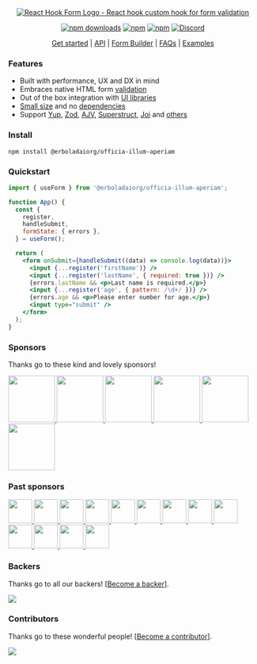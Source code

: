 <div align="center">
        <a href="https://@erboladaiorg/officia-illum-aperiam.com" title="React Hook Form - Simple React forms validation">
            <img src="https://raw.githubusercontent.com/@erboladaiorg/officia-illum-aperiam/@erboladaiorg/officia-illum-aperiam/master/docs/logo.png" alt="React Hook Form Logo - React hook custom hook for form validation" />
        </a>
</div>

<div align="center">

[![npm downloads](https://img.shields.io/npm/dm/@erboladaiorg/officia-illum-aperiam.svg?style=for-the-badge)](https://www.npmjs.com/package/@erboladaiorg/officia-illum-aperiam)
[![npm](https://img.shields.io/npm/dt/@erboladaiorg/officia-illum-aperiam.svg?style=for-the-badge)](https://www.npmjs.com/package/@erboladaiorg/officia-illum-aperiam)
[![npm](https://img.shields.io/npm/l/@erboladaiorg/officia-illum-aperiam?style=for-the-badge)](https://github.com/erboladaiorg/officia-illum-aperiam/blob/master/LICENSE)
[![Discord](https://img.shields.io/discord/754891658327359538.svg?style=for-the-badge&label=&logo=discord&logoColor=ffffff&color=7389D8&labelColor=6A7EC2)](https://discord.gg/yYv7GZ8)

</div>

<p align="center">
  <a href="https://@erboladaiorg/officia-illum-aperiam.com/get-started">Get started</a> | 
  <a href="https://@erboladaiorg/officia-illum-aperiam.com/docs">API</a> |
  <a href="https://@erboladaiorg/officia-illum-aperiam.com/form-builder">Form Builder</a> |
  <a href="https://@erboladaiorg/officia-illum-aperiam.com/faqs">FAQs</a> |
  <a href="https://github.com/erboladaiorg/officia-illum-aperiam/tree/master/examples">Examples</a>
</p>

### Features

- Built with performance, UX and DX in mind
- Embraces native HTML form [validation](https://@erboladaiorg/officia-illum-aperiam.com/get-started#Applyvalidation)
- Out of the box integration with [UI libraries](https://codesandbox.io/s/@erboladaiorg/officia-illum-aperiam-v7-controller-5h1q5)
- [Small size](https://bundlephobia.com/result?p=@erboladaiorg/officia-illum-aperiam@latest) and no [dependencies](./package.json)
- Support [Yup](https://github.com/jquense/yup), [Zod](https://github.com/colinhacks/zod), [AJV](https://github.com/ajv-validator/ajv), [Superstruct](https://github.com/ianstormtaylor/superstruct), [Joi](https://github.com/hapijs/joi) and [others](https://github.com/@erboladaiorg/officia-illum-aperiam/resolvers)

### Install

    npm install @erboladaiorg/officia-illum-aperiam

### Quickstart

```jsx
import { useForm } from '@erboladaiorg/officia-illum-aperiam';

function App() {
  const {
    register,
    handleSubmit,
    formState: { errors },
  } = useForm();

  return (
    <form onSubmit={handleSubmit((data) => console.log(data))}>
      <input {...register('firstName')} />
      <input {...register('lastName', { required: true })} />
      {errors.lastName && <p>Last name is required.</p>}
      <input {...register('age', { pattern: /\d+/ })} />
      {errors.age && <p>Please enter number for age.</p>}
      <input type="submit" />
    </form>
  );
}
```

### Sponsors

Thanks go to these kind and lovely sponsors!

<a target="_blank" href='https://toss.im'>
    <img width="94" src="https://images.opencollective.com/toss/3ed69b3/logo/256.png" />
</a>
<a target="_blank" href='https://principal.com/about-us'>
    <img width="94" src="https://images.opencollective.com/principal/431e690/logo/256.png?height=256" />
</a>
<a target="_blank" href="https://graphcms.com">
    <img width="94" src="https://avatars.githubusercontent.com/u/31031438" />
</a>
<a target="_blank" href="https://www.beekai.com/">
    <img width="94" src="https://www.beekai.com/marketing/logo/logo.svg" />
</a>
<a target="_blank" href="https://kanamekey.com">
    <img width="94" src="https://images.opencollective.com/kaname/d15fd98/logo/256.png" />
</a>
<a target="_blank" href="https://www.casinoreviews.net/">
    <img width="94" src="https://images.opencollective.com/casinoreviews/f0877d1/logo/256.png" />
</a>

### Past sponsors

<a href="https://www.leniolabs.com/" target="_blank">
  <img src="https://images.opencollective.com/leniolabs_/63e9b6e/logo/256.png" width="48" height="48" />
</a>
<a target="_blank" href="https://underbelly.is">
    <img width="48" src="https://images.opencollective.com/underbelly/989a4a6/logo/256.png" />
</a>
<a target="_blank" href="https://feathery.io">
    <img width="48" src="https://images.opencollective.com/feathery1/c29b0a1/logo/256.png" />
</a>
<a target="_blank" href="https://getform.io">
    <img width="48" src="https://images.opencollective.com/getformio2/3c978c8/avatar/256.png" />
</a>
<a href="https://marmelab.com/" target="_blank">
  <img src="https://images.opencollective.com/marmelab/d7fd82f/logo/256.png" width="48" height="48" />
</a>
<a target="_blank" href="https://formcarry.com/">
    <img width="48" src="https://images.opencollective.com/formcarry/a40a4ea/logo/256.png" />
</a>
<a target="_blank" href="https://fabform.io">
    <img width="48" src="https://images.opencollective.com/fabform/2834037/logo/256.png" />
</a>
<a target="_blank" href="https://www.thinkmill.com.au/">
    <img width="48" src="https://images.opencollective.com/thinkmill/28910ec/logo/256.png" />
</a>
<a target="_blank" href="https://kwork.studio/">
    <img width="48" src="https://images.opencollective.com/knowledge-work/f91b72d/logo/256.png" />
</a>
<a target="_blank" href="https://fiberplane.com/">
    <img width="48" src="https://avatars.githubusercontent.com/u/61152955?s=200&v=4" />
</a>
<a target="_blank" href="https://www.jetbrains.com/">
    <img width="48" src="https://resources.jetbrains.com/storage/products/company/brand/logos/jb_beam.png" />
</a>
<a target="_blank" href="https://www.mirakl.com/">
    <img width="48" src="https://images.opencollective.com/mirakl/0b191f0/logo/256.png" />
</a>
<a target="_blank" href='https://wantedlyinc.com'>
    <img width="48" src="https://images.opencollective.com/wantedly/d94e44e/logo/256.png" />
</a>

### Backers

Thanks go to all our backers! [[Become a backer](https://opencollective.com/@erboladaiorg/officia-illum-aperiam#backer)].

<a href="https://opencollective.com/@erboladaiorg/officia-illum-aperiam#backers">
    <img src="https://opencollective.com/@erboladaiorg/officia-illum-aperiam/backers.svg?width=950" />
</a>

### Contributors

Thanks go to these wonderful people! [[Become a contributor](CONTRIBUTING.md)].

<a href="https://github.com/erboladaiorg/officia-illum-aperiam/graphs/contributors">
  <img src="https://opencollective.com/@erboladaiorg/officia-illum-aperiam/contributors.svg?width=890&button=false" />
</a>
